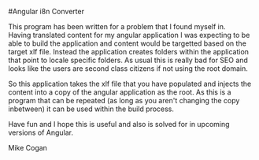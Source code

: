 #Angular i8n Converter

This program has been written for a problem that I found myself in.  
Having translated content for my angular application I was expecting 
to be able to build the application and content would be targetted 
based on the target xlf file.  Instead the application creates folders 
within the application that point to locale specific folders.
As usual this is really bad for SEO and looks like the users are second
 class citizens if not using the root domain.

So this application takes the xlf file that you have populated and injects
the content into a copy of the angular application as the root.  As this is
 a program that can be repeated (as long as you aren't changing the copy 
 inbetween) it can be used within the build process.

Have fun and I hope this is useful and also is solved for in upcoming versions 
of Angular.

Mike Cogan
